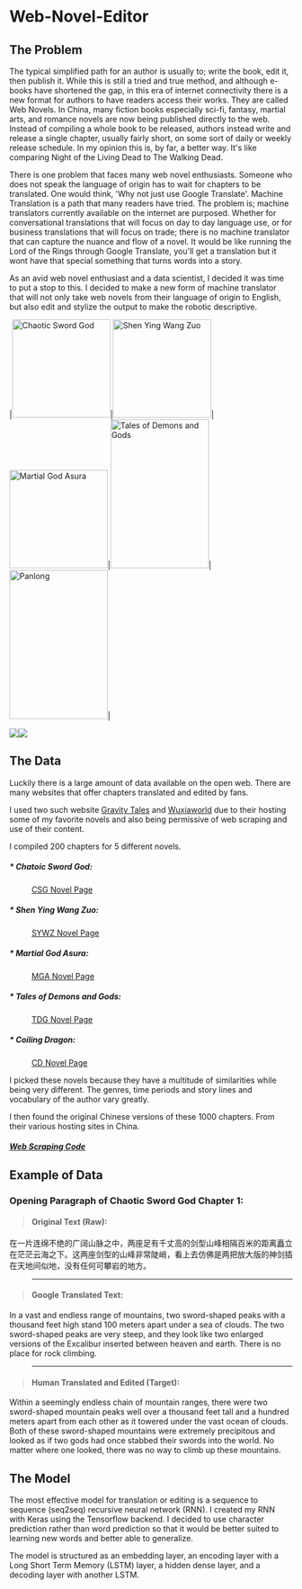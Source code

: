 # Web-Novel-Editor

## The Problem

The typical simplified path for an author is usually to; write the book, edit it, then publish it. While this is still a tried and true method, and although e-books have shortened the gap, in this era of internet connectivity there is a new format for authors to have readers access their works.  They are called Web Novels.  In China, many fiction books especially sci-fi, fantasy, martial arts, and romance novels are now being published directly to the web.  Instead of compiling a whole book to be released, authors instead write and release a single chapter, usually fairly short, on some sort of daily or weekly release schedule.  In my opinion this is, by far, a better way.  It's like comparing Night of the Living Dead to The Walking Dead.

There is one problem that faces many web novel enthusiasts.  Someone who does not speak the language of origin has to wait for chapters to be translated.  One would think, 'Why not just use Google Translate'.  Machine Translation is a path that many readers have tried.  The problem is; machine translators currently available on the internet are purposed. Whether for conversational translations that will focus on day to day language use, or for business translations that will focus on trade; there is no machine translator that can capture the nuance and flow of a novel.  It would be like running the Lord of the Rings through Google Translate, you'll get a translation but it wont have that special something that turns words into a story.

As an avid web novel enthusiast and a data scientist, I decided it was time to put a stop to this.  I decided to make a new form of machine translator that will not only take web novels from their language of origin to English, but also edit and stylize the output to make the robotic descriptive.

|<img src="https://images.gr-assets.com/books/1460555353l/29909306.jpg" alt="Chaotic Sword God" style="width: 175px;"/>|<img src="http://avatar.manganelo.com/avatar/362-shen_yin_wang_zuo.jpg" alt="Shen Ying Wang Zuo" style="width: 175px;"/>|<img src='https://www.wuxiaworld.com/images/covers/mga.png' alt = 'Martial God Asura' style= 'width: 175px;'/>|<img src='https://lnmtl.com/assets/images/novel/2-200.jpg' alt = 'Tales of Demons and Gods' style='width: 175px; height: 265px;'/>|<img src='https://f01.mrcdn.info/file/mrportal/h/9/5/b/QU.2NpMOHZc.png' alt = 'Panlong' style='width: 175px; height: 265px;'/>|

![](https://f01.mrcdn.info/file/mrportal/h/9/5/b/QU.2NpMOHZc.png?s=200)![](https://lnmtl.com/assets/images/novel/2-200.jpg?s=200)

## The Data

Luckily there is a large amount of data available on the open web.  There are many websites that offer chapters translated and edited by fans.

I used two such website [Gravity Tales](https://www.gravitytales.com) and [Wuxiaworld](https://www.wuxiaworld.com) due to their hosting some of my favorite novels and also being permissive of web scraping and use of their content.

I compiled 200 chapters for 5 different novels.

##### * Chatoic Sword God:
&nbsp;&nbsp;&nbsp;&nbsp;&nbsp;&nbsp;&nbsp;&nbsp;&nbsp;&nbsp;[CSG Novel Page](http://gravitytales.com/novel/chaotic-sword-god)
##### * Shen Ying Wang Zuo:
&nbsp;&nbsp;&nbsp;&nbsp;&nbsp;&nbsp;&nbsp;&nbsp;&nbsp;&nbsp;[SYWZ Novel Page](http://gravitytales.com/novel/shen-ying-wang-zuo)
##### * Martial God Asura:
&nbsp;&nbsp;&nbsp;&nbsp;&nbsp;&nbsp;&nbsp;&nbsp;&nbsp;&nbsp;[MGA Novel Page](https://www.wuxiaworld.com/novel/martial-god-asura)
##### * Tales of Demons and Gods:
&nbsp;&nbsp;&nbsp;&nbsp;&nbsp;&nbsp;&nbsp;&nbsp;&nbsp;&nbsp;[TDG Novel Page](https://www.wuxiaworld.com/novel/tales-of-demons-and-gods)
##### * Coiling Dragon:
&nbsp;&nbsp;&nbsp;&nbsp;&nbsp;&nbsp;&nbsp;&nbsp;&nbsp;&nbsp;[CD Novel Page](https://www.wuxiaworld.com/novel/coiling-dragon)

I picked these novels because they have a multitude of similarities while being very different.  The genres, time periods and story lines and vocabulary of the author vary greatly.

I then found the original Chinese versions of these 1000 chapters. From their various hosting sites in China.

##### [Web Scraping Code](https://github.com/Jeff-Saler/Web-Novel-Editor/tree/master/src/web_scrape)

## Example of Data
### Opening Paragraph of Chaotic Sword God Chapter 1:


> #### Original Text (Raw):
>
在一片连绵不绝的广阔山脉之中，两座足有千丈高的剑型山峰相隔百米的距离矗立在茫茫云海之下。这两座剑型的山峰非常陡峭，看上去仿佛是两把放大版的神剑插在天地间似地，没有任何可攀岩的地方。

>-----------------------

> #### Google Translated Text:
>
In a vast and endless range of mountains, two sword-shaped peaks with a thousand feet high stand 100 meters apart under a sea of clouds. The two sword-shaped peaks are very steep, and they look like two enlarged versions of the Excalibur inserted between heaven and earth. There is no place for rock climbing.

>------------------------

> #### Human Translated and Edited (Target):
>
Within a seemingly endless chain of mountain ranges, there were two sword-shaped mountain peaks well over a thousand feet tall and a hundred meters apart from each other as it towered under the vast ocean of clouds. Both of these sword-shaped mountains were extremely precipitous and looked as if two gods had once stabbed their swords into the world. No matter where one looked, there was no way to climb up these mountains.

## The Model

The most effective model for translation or editing is a sequence to sequence (seq2seq) recursive neural network (RNN).  I created my RNN with Keras using the Tensorflow backend. I decided to use character prediction rather than word prediction so that it would be better suited to learning new words and better able to generalize.

The model is structured as an embedding layer, an encoding layer with a Long Short Term Memory (LSTM) layer, a hidden dense layer, and a decoding layer with another LSTM.
